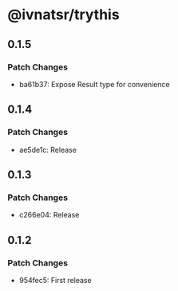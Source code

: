 # @ivnatsr/trythis

## 0.1.5

### Patch Changes

- ba61b37: Expose Result type for convenience

## 0.1.4

### Patch Changes

- ae5de1c: Release

## 0.1.3

### Patch Changes

- c266e04: Release

## 0.1.2

### Patch Changes

- 954fec5: First release
